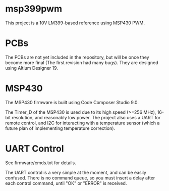# msp399pwm

This project is a 10V LM399-based reference using MSP430 PWM.

# PCBs
The PCBs are not yet included in the repository, but will be once they become more final (The first revision had many bugs).
They are designed using Altium Designer 19.

# MSP430
The MSP430 firmware is built using Code Composer Studio 9.0. 

The Timer_D of the MSP430 is used due to its high speed (>=256 MHz), 16-bit resolution, and reasonably low power. The project also uses
a UART for remote control, and I2C for interacting with a temperature sensor (which a future plan of implementing temperature correction).

# UART Control

See firmware/cmds.txt for details.

The UART control is a very simple at the moment, and can be easily confused. There is no command queue, so you must insert a delay after each
control command, until "OK" or "ERROR" is received.
